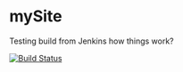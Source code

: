 # mySite
Testing build from Jenkins
how things work?

[![Build Status](https://dev.azure.com/azuredevops1711/Gitprob/_apis/build/status/krishna-ms-git.mySite?branchName=main)](https://dev.azure.com/azuredevops1711/Gitprob/_build/latest?definitionId=16&branchName=main)
